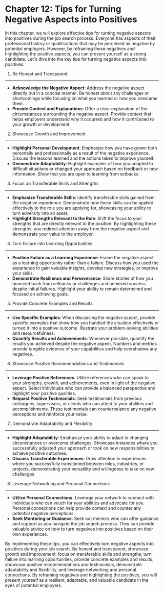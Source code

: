 Chapter 12: Tips for Turning Negative Aspects into Positives
============================================================

In this chapter, we will explore effective tips for turning negative aspects into positives during the job search process. Everyone has aspects of their professional history or qualifications that may be perceived as negative by potential employers. However, by reframing these negatives and highlighting the positive aspects, you can present yourself as a strong candidate. Let's dive into the key tips for turning negative aspects into positives.

1. Be Honest and Transparent
----------------------------

* **Acknowledge the Negative Aspect**: Address the negative aspect directly but in a concise manner. Be honest about any challenges or shortcomings while focusing on what you learned or how you overcame them.
* **Provide Context and Explanations**: Offer a clear explanation of the circumstances surrounding the negative aspect. Provide context that helps employers understand why it occurred and how it contributed to your growth or development.

2. Showcase Growth and Improvement
----------------------------------

* **Highlight Personal Development**: Emphasize how you have grown both personally and professionally as a result of the negative experience. Discuss the lessons learned and the actions taken to improve yourself.
* **Demonstrate Adaptability**: Highlight examples of how you adapted to difficult situations or changed your approach based on feedback or new information. Show that you are open to learning from setbacks.

3. Focus on Transferable Skills and Strengths
---------------------------------------------

* **Emphasize Transferable Skills**: Identify transferable skills gained from the negative experience. Demonstrate how these skills can be applied effectively to the role you are applying for, showcasing your ability to turn adversity into an asset.
* **Highlight Strengths Relevant to the Role**: Shift the focus to your strengths that are directly relevant to the position. By highlighting these strengths, you redirect attention away from the negative aspect and demonstrate your value to the employer.

4. Turn Failure into Learning Opportunities
-------------------------------------------

* **Position Failure as a Learning Experience**: Frame the negative aspect as a learning opportunity rather than a failure. Discuss how you used the experience to gain valuable insights, develop new strategies, or improve your skills.
* **Demonstrate Resilience and Perseverance**: Share stories of how you bounced back from setbacks or challenges and achieved success despite initial failures. Highlight your ability to remain determined and focused on achieving goals.

5. Provide Concrete Examples and Results
----------------------------------------

* **Use Specific Examples**: When discussing the negative aspect, provide specific examples that show how you handled the situation effectively or turned it into a positive outcome. Illustrate your problem-solving abilities and resourcefulness.
* **Quantify Results and Achievements**: Whenever possible, quantify the results you achieved despite the negative aspect. Numbers and metrics provide tangible evidence of your capabilities and help overshadow any negatives.

6. Showcase Positive Recommendations and Testimonials
-----------------------------------------------------

* **Leverage Positive References**: Utilize references who can speak to your strengths, growth, and achievements, even in light of the negative aspect. Select individuals who can provide a balanced perspective and highlight your positive qualities.
* **Request Positive Testimonials**: Seek testimonials from previous colleagues, supervisors, or clients who can attest to your abilities and accomplishments. These testimonials can counterbalance any negative perceptions and reinforce your value.

7. Demonstrate Adaptability and Flexibility
-------------------------------------------

* **Highlight Adaptability**: Emphasize your ability to adapt to changing circumstances or overcome challenges. Showcase instances where you successfully adjusted your approach or took on new responsibilities to achieve positive outcomes.
* **Discuss Transferable Experiences**: Draw attention to experiences where you successfully transitioned between roles, industries, or projects, demonstrating your versatility and willingness to take on new challenges.

8. Leverage Networking and Personal Connections
-----------------------------------------------

* **Utilize Personal Connections**: Leverage your network to connect with individuals who can vouch for your abilities and advocate for you. Personal connections can help provide context and counter any potential negative perceptions.
* **Seek Mentoring or Guidance**: Seek out mentors who can offer guidance and support as you navigate the job search process. They can provide valuable advice on how to turn negatives into positives based on their own experiences.

By implementing these tips, you can effectively turn negative aspects into positives during your job search. Be honest and transparent, showcase growth and improvement, focus on transferable skills and strengths, turn failure into learning opportunities, provide concrete examples and results, showcase positive recommendations and testimonials, demonstrate adaptability and flexibility, and leverage networking and personal connections. By reframing negatives and highlighting the positives, you will present yourself as a resilient, adaptable, and valuable candidate in the eyes of potential employers.
